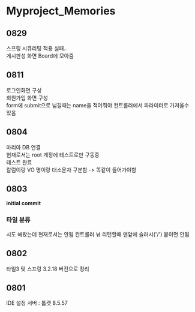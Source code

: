 # Myproject_Memories

## 0829  
스프링 시큐리팅 적용 실패..  
게시판성 화면 Board에 모아줌


## 0811  
로그인화면 구성  
회원가입 화면 구성  
form에 submit으로 넘길때는 name을 적어줘야 컨트롤러에서 파라미터로 가져올수 있음

## 0804  
마리아 DB 연결  
현재로서는  root 계정에 테스트로만 구동중  
테스트 완료  
칼럼이랑 VO 명이랑 대소문자 구분함 -> 똑같이 들어가야함  

## 0803
**initial commit**
### 타일 분류
시도 해봤는데 현재로서는 안됨
컨트롤러 뷰 리턴할때 맨앞에 슬러시('/') 붙이면 안됨

## 0802
타일3 및 스프링 3.2.18 버전으로 정리

## 0801
IDE 설정
서버 : 톰캣 8.5.57
